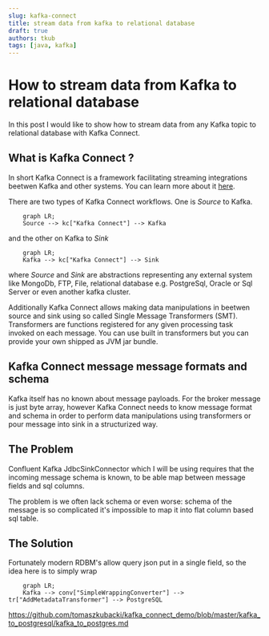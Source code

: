 ```yaml
---
slug: kafka-connect
title: stream data from kafka to relational database
draft: true
authors: tkub
tags: [java, kafka]
---
```


# How to stream data from Kafka to relational database

In this post I would like to show how to stream data from any Kafka topic to relational database with Kafka Connect.

<!-- truncate -->

## What is Kafka Connect ?

In short Kafka Connect is a framework facilitating streaming integrations beetwen Kafka and other systems.
You can learn more about it [here](https://developer.confluent.io/courses/kafka-connect/intro/).

There are two types of Kafka Connect workflows. One is *Source* to Kafka.

```mermaid
    graph LR;
    Source --> kc["Kafka Connect"] --> Kafka
```
and the other on Kafka to *Sink*
```mermaid
    graph LR;
    Kafka --> kc["Kafka Connect"] --> Sink
```
where *Source* and *Sink* are  abstractions representing any external system like MongoDb, FTP, File, relational database e.g. PostgreSql, Oracle or Sql Server or even another kafka cluster.

Additionally Kafka Connect allows making data manipulations in beetwen source and sink using so called Single Message Transformers (SMT). Transformers are functions registered for any given processing task invoked on each message. You can use built in transformers but you can provide your own shipped as JVM jar bundle.

## Kafka Connect message message formats and schema

Kafka itself has no known about message payloads. For the broker message is just byte array, however Kafka Connect needs to know message format and schema in order to perform data manipulations using transformers or pour message into sink in a structurized way.

## The Problem

Confluent Kafka JdbcSinkConnector which I will be using requires that the incoming message schema is known, to be able map between message fields and sql columns.

The problem is we often lack schema or even worse: schema of the message is so complicated it's impossible to map it into flat column based sql table.

## The Solution

Fortunately modern RDBM's allow query json put in a single field, so the idea here is to simply wrap 

```mermaid
    graph LR;
    Kafka --> conv["SimpleWrappingConverter"] --> tr["AddMetadataTransformer"] --> PostgreSQL
```


https://github.com/tomaszkubacki/kafka_connect_demo/blob/master/kafka_to_postgresql/kafka_to_postgres.md


